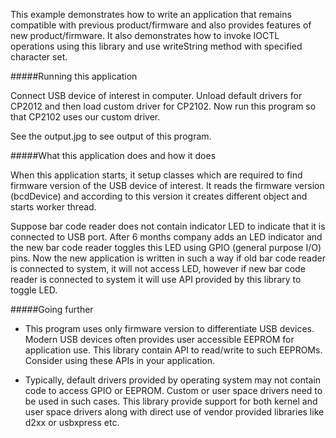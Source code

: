 This example demonstrates how to write an application that remains compatible with previous
product/firmware and also provides features of new product/firmware. It also demonstrates
how to invoke IOCTL operations using this library and use writeString method with specified
character set.

#####Running this application
   
Connect USB device of interest in computer. Unload default drivers for CP2012 and then load 
custom driver for CP2102. Now run this program so that CP2102 uses our custom driver. 
   
See the output.jpg to see output of this program.
   
#####What this application does and how it does

When this application starts, it setup classes which are required to find firmware version of
the USB device of interest. It reads the firmware version (bcdDevice) and according to this
version it creates different object and starts worker thread.
   
Suppose bar code reader does not contain indicator LED to indicate that it is connected to USB 
port. After 6 months company adds an LED indicator and the new bar code reader toggles this LED
using GPIO (general purpose I/O) pins. Now the new application is written in such a way if old
bar code reader is connected to system, it will not access LED, however if new bar code reader
is connected to system it will use API provided by this library to toggle LED.
     
#####Going further
- This program uses only firmware version to differentiate USB devices. Modern USB devices often
provides user accessible EEPROM for application use. This library contain API to read/write to 
such EEPROMs. Consider using these APIs in your application.
     
- Typically, default drivers provided by operating system may not contain code to access GPIO or
EEPROM. Custom or user space drivers need to be used in such cases. This library provide support
for both kernel and user space drivers along with direct use of vendor provided libraries like
d2xx or usbxpress etc.

